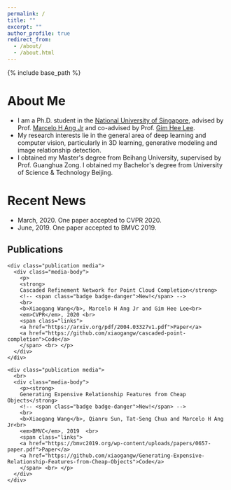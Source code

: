 ```yaml
---
permalink: /
title: ""
excerpt: ""
author_profile: true
redirect_from: 
  - /about/
  - /about.html
---
```


{% include base_path %}

<!-- <p align="center">
  <img src="https://github.com/xiaogangw/xiaogangw.github.io/blob/master/files/wxg.jpg?raw=true" alt="Photo" style="width: 450px;"/> 
</p> -->

# About Me
* I am a Ph.D. student in the [National University of Singapore](http://www.nus.edu.sg/), advised by Prof. [Marcelo H Ang Jr](https://arc.nus.edu.sg/) and co-advised by Prof. [Gim Hee Lee](https://www.comp.nus.edu.sg/~leegh/).
* My research interests lie in the general area of deep learning and computer vision, particularly in 3D learning, generative modeling and image relationship detection.
* I obtained my Master's degree from Beihang University, supervised by Prof. Guanghua Zong. I obtained my Bachelor's degree from University of Science & Technology Beijing.

# Recent News
* March, 2020. One paper accepted to CVPR 2020.
* June, 2019. One paper accepted to BMVC 2019.

<div class="container">
  <div class="row mb-3" style="padding-bottom: 30px;">

  <div class="col-12 pt-3  px-4 pb-4   bubble offset-xl-1 col-xl-10" >

  <!-- ####################### Publications ####################### -->
  <h2>Publications</h2>

  <!-- <h5 class="pt-2 pb-1">Computer Vision</h5> -->
    <div class="publication media">
      <div class="media-body">
        <p>
        <strong>
        Cascaded Refinement Network for Point Cloud Completion</strong>
        <!-- <span class="badge badge-danger">New!</span> -->
        <br>
        <b>Xiaogang Wang</b>, Marcelo H Ang Jr and Gim Hee Lee<br> 
        <em>CVPR</em>, 2020 <br> 
        <span class="links">
        <a href="https://arxiv.org/pdf/2004.03327v1.pdf">Paper</a>
        <a href="https://github.com/xiaogangw/cascaded-point-completion">Code</a>
        </span> <br> </p>
      </div>
    </div>

    <div class="publication media">
      <br>
      <div class="media-body">
        <p><strong>
        Generating Expensive Relationship Features from Cheap Objects</strong>
        <!-- <span class="badge badge-danger">New!</span> -->
        <br>
        <b>Xiaogang Wang</b>, Qianru Sun, Tat-Seng Chua and Marcelo H Ang Jr<br> 
        <em>BMVC</em>, 2019  <br>
        <span class="links">
        <a href="https://bmvc2019.org/wp-content/uploads/papers/0657-paper.pdf">Paper</a>
        <a href="https://github.com/xiaogangw/Generating-Expensive-Relationship-Features-from-Cheap-Objects">Code</a>
        </span> <br> </p>
      </div>
    </div>

  </div>
</div>
</div>
